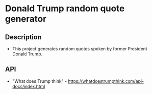 # Donald Trump random quote generator
## Description
- This project generates random quotes spoken by former President Donald Trump.

## API
- "What does Trump think" - https://whatdoestrumpthink.com/api-docs/index.html

